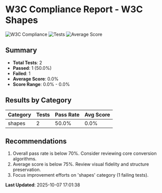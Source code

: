 # W3C Compliance Report - W3C Shapes

![W3C Compliance](https://img.shields.io/badge/W3C%20Compliance-50%-red)
![Tests](https://img.shields.io/badge/Tests-1/2-blue)
![Average Score](https://img.shields.io/badge/Average%20Score-0.0%-red)

## Summary

- **Total Tests**: 2
- **Passed**: 1 (50.0%)
- **Failed**: 1
- **Average Score**: 0.0%
- **Score Range**: 0.0% - 0.0%

## Results by Category

| Category | Tests | Pass Rate | Avg Score |
|----------|-------|-----------|-----------|
| shapes | 2 | 50.0% | 0.0% |

## Recommendations

1. Overall pass rate is below 70%. Consider reviewing core conversion algorithms.
2. Average score is below 75%. Review visual fidelity and structure preservation.
3. Focus improvement efforts on 'shapes' category (1 failing tests).

**Last Updated**: 2025-10-07 17:01:38
